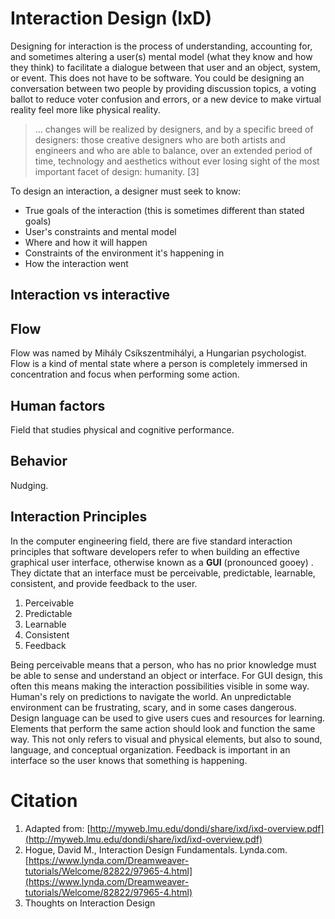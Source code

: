 # Interaction Design \(IxD\)

Designing for interaction is the process of understanding, accounting for, and sometimes altering a user\(s\) mental model \(what they know and how they think\) to facilitate a dialogue between that user and an object, system, or event. This does not have to be software. You could be designing an conversation between two people by providing discussion topics, a voting ballot to reduce voter confusion and errors, or a new device to make virtual reality feel more like physical reality.

> ... changes will be realized by designers, and by a specific breed of designers: those creative designers who are both artists and engineers and who are able to balance, over an extended period of time, technology and aesthetics without ever losing sight of the most important facet of design: humanity. \[3\]

To design an interaction, a designer must seek to know:

* True goals of the interaction \(this is sometimes different than stated goals\)
* User's constraints and mental model
* Where and how it will happen
* Constraints of the environment it's happening in
* How the interaction went

## Interaction vs interactive

## Flow

Flow was named by Mihály Csíkszentmihályi, a Hungarian psychologist. Flow is a kind of mental state where a person is completely immersed in concentration and focus when performing some action. 

## Human factors

Field that studies physical and cognitive performance.

## Behavior

Nudging.

## Interaction Principles

In the computer engineering field, there are five standard interaction principles that software developers refer to when building an effective graphical user interface, otherwise known as a **GUI** \(pronounced gooey\) . They dictate that an interface must be perceivable, predictable, learnable, consistent, and provide feedback to the user.

1. Perceivable
2. Predictable
3. Learnable
4. Consistent
5. Feedback

Being perceivable means that a person, who has no prior knowledge must be able to sense and understand an object or interface. For GUI design, this often this means making the interaction possibilities visible in some way. Human's rely on predictions to navigate the world. An unpredictable environment can be frustrating, scary, and in some cases dangerous. Design language can be used to give users cues and resources for learning. Elements that perform the same action should look and function the same way. This not only refers to visual and physical elements, but also to sound, language, and conceptual organization. Feedback is important in an interface so the user knows that something is happening.

# Citation

1. Adapted from: [http://myweb.lmu.edu/dondi/share/ixd/ixd-overview.pdf](http://myweb.lmu.edu/dondi/share/ixd/ixd-overview.pdf)
2. Hogue, David M., Interaction Design Fundamentals. Lynda.com. [https://www.lynda.com/Dreamweaver-tutorials/Welcome/82822/97965-4.html](https://www.lynda.com/Dreamweaver-tutorials/Welcome/82822/97965-4.html)
3. Thoughts on Interaction Design




